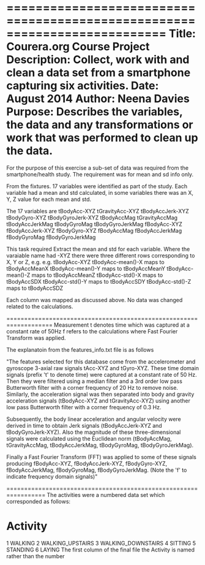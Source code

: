 ==========================================================================
Title:  Courera.org Course Project
Description:  Collect, work with and clean a data set from a smartphone capturing six activities. 
Date:  August 2014
Author:  Neena Davies
Purpose:  Describes the variables, the data and any transformations or work that was performed to clean up the data.
==========================================================================

For the purpose of this exercise a sub-set of data was required from 
the smartphone/health study.  The requirement was for mean and sd info only.

From the fixtures.
17 variables were identified as part of the study.  Each variable had a mean and std calculated, in some variables there was an X, Y, Z value for each mean and std.  

The 17 variables are
tBodyAcc-XYZ
tGravityAcc-XYZ
tBodyAccJerk-XYZ
tBodyGyro-XYZ
tBodyGyroJerk-XYZ
tBodyAccMag
tGravityAccMag
tBodyAccJerkMag
tBodyGyroMag
tBodyGyroJerkMag
fBodyAcc-XYZ
fBodyAccJerk-XYZ
fBodyGyro-XYZ
fBodyAccMag
fBodyAccJerkMag
fBodyGyroMag
fBodyGyroJerkMag

This task required Extract the mean and std for each variable.  Where the varaiable name had -XYZ there were three different rows corresponding to X, Y or Z, e.g.
e.g. tBodyAcc-XYZ
tBodyAcc-mean()-X   maps to     tBodyAccMeanX
tBodyAcc-mean()-Y   maps to     tBodyAccMeanY
tBodyAcc-mean()-Z   maps to     tBodyAccMeanZ
tBodyAcc-std()-X    maps to     tBodyAccSDX
tBodyAcc-std()-Y    maps to     tBodyAccSDY
tBodyAcc-std()-Z    maps to     tBodyAccSDZ

Each column was mapped as discussed above.  No data was changed related to the calculations.

===================================================================
Measurement
t denotes time which was captured at a constant rate of 50Hz
f refers to the calculations where Fast Fourier Transform was applied.

The explanatoin from the features_info.txt file is as follows 

"The features selected for this database come from the accelerometer and gyroscope 3-axial raw signals tAcc-XYZ and tGyro-XYZ. These time domain signals (prefix 't' to denote time) were captured at a constant rate of 50 Hz. Then they were filtered using a median filter and a 3rd order low pass Butterworth filter with a corner frequency of 20 Hz to remove noise. Similarly, the acceleration signal was then separated into body and gravity acceleration signals (tBodyAcc-XYZ and tGravityAcc-XYZ) using another low pass Butterworth filter with a corner frequency of 0.3 Hz. 

Subsequently, the body linear acceleration and angular velocity were derived in time to obtain Jerk signals (tBodyAccJerk-XYZ and tBodyGyroJerk-XYZ). Also the magnitude of these three-dimensional signals were calculated using the Euclidean norm (tBodyAccMag, tGravityAccMag, tBodyAccJerkMag, tBodyGyroMag, tBodyGyroJerkMag). 

Finally a Fast Fourier Transform (FFT) was applied to some of these signals producing fBodyAcc-XYZ, fBodyAccJerk-XYZ, fBodyGyro-XYZ, fBodyAccJerkMag, fBodyGyroMag, fBodyGyroJerkMag. (Note the 'f' to indicate frequency domain signals)"

=================================================================
The activities were a numbered data set which corresponded as follows:
# Activity
1 WALKING
2 WALKING_UPSTAIRS
3 WALKING_DOWNSTAIRS
4 SITTING
5 STANDING
6 LAYING
The first column of the final file the Activity is named rather than the number



